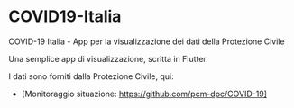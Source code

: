 # COVID19-Italia

COVID-19 Italia - App per la visualizzazione dei dati della Protezione Civile

Una semplice app di visualizzazione, scritta in Flutter.

I dati sono forniti dalla Protezione Civile, qui:

- [Monitoraggio situazione: https://github.com/pcm-dpc/COVID-19]

